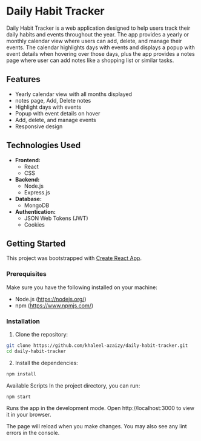 # Daily Habit Tracker

Daily Habit Tracker is a web application designed to help users track their daily habits and events throughout the year. The app provides a yearly or monthly calendar view where users can add, delete, and manage their events. The calendar highlights days with events and displays a popup with event details when hovering over those days, plus the app provides a notes page where user can add notes like a shopping list 
or similar tasks.

## Features

- Yearly calendar view with all months displayed
- notes page, Add, Delete notes
- Highlight days with events
- Popup with event details on hover
- Add, delete, and manage events
- Responsive design

## Technologies Used

- **Frontend:**
  - React
  - CSS
- **Backend:**
  - Node.js
  - Express.js
- **Database:**
  - MongoDB
- **Authentication:**
  - JSON Web Tokens (JWT)
  - Cookies

## Getting Started

This project was bootstrapped with [Create React App](https://github.com/facebook/create-react-app).

### Prerequisites

Make sure you have the following installed on your machine:

- Node.js (https://nodejs.org/)
- npm (https://www.npmjs.com/)

### Installation

1. Clone the repository:

```bash
git clone https://github.com/khaleel-azaizy/daily-habit-tracker.git
cd daily-habit-tracker
```
2. Install the dependencies:
```bash
npm install
```
Available Scripts
In the project directory, you can run:
```bash
npm start
```
Runs the app in the development mode.
Open http://localhost:3000 to view it in your browser.

The page will reload when you make changes.
You may also see any lint errors in the console.